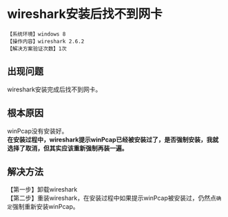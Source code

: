 # wireshark安装后找不到网卡
`【系统环境】windows 8`  
`【操作内容】wireshark 2.6.2`  
`【解决方案验证次数】1次`  
## <i class="fa fa-question-circle"></i> 出现问题
wireshark安装完成后找不到网卡。
## <i class="fa fa-bullseye"></i> 根本原因
winPcap没有安装好。  
**在安装过程中，wireshark提示winPcap已经被安装过了，是否强制安装，我就选择了取消，但其实应该重新强制再装一遍。**
## <i class="fa fa-check-circle"></i> 解决方法
【第一步】卸载wireshark  
【第二步】重装wireshark，在安装过程中如果提示winPcap被安装过，仍然点`确定`强制重新安装winPcap。
